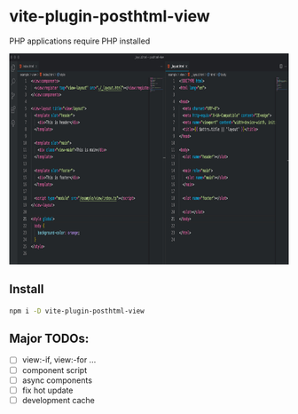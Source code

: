 # vite-plugin-posthtml-view

PHP applications require PHP installed

<div align="center">
  <img width="830" height="380" title="posthtml-view" src="./posthtml-view.png">
</div>

## Install

```bash
npm i -D vite-plugin-posthtml-view
```

## Major TODOs:

- [ ] view:-if, view:-for ...
- [ ] component script
- [ ] async components
- [ ] fix hot update
- [ ] development cache
